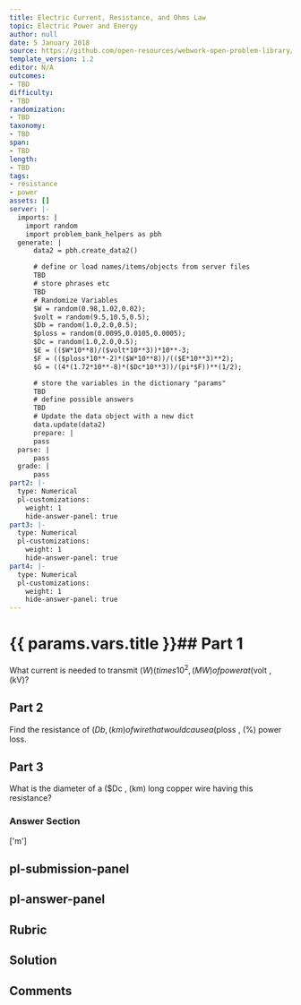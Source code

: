 ```yaml
---
title: Electric Current, Resistance, and Ohms Law
topic: Electric Power and Energy
author: null
date: 5 January 2018
source: https://github.com/open-resources/webwork-open-problem-library/tree/master/Contrib/BrockPhysics/College_Physics_Urone/20.Electric_Current/20-04.Electric_Power_and_Energy/NU_U17_20_04_031.pg
template_version: 1.2
editor: N/A
outcomes:
- TBD
difficulty:
- TBD
randomization:
- TBD
taxonomy:
- TBD
span:
- TBD
length:
- TBD
tags:
- resistance
- power
assets: []
server: |-
  imports: |
    import random
    import problem_bank_helpers as pbh
  generate: |
      data2 = pbh.create_data2()

      # define or load names/items/objects from server files
      TBD
      # store phrases etc
      TBD
      # Randomize Variables
      $W = random(0.98,1.02,0.02);
      $volt = random(9.5,10.5,0.5);
      $Db = random(1.0,2.0,0.5);
      $ploss = random(0.0095,0.0105,0.0005);
      $Dc = random(1.0,2.0,0.5);
      $E = (($W*10**8)/($volt*10**3))*10**-3;
      $F = (($ploss*10**-2)*($W*10**8))/(($E*10**3)**2);
      $G = ((4*(1.72*10**-8)*($Dc*10**3))/(pi*$F))**(1/2);

      # store the variables in the dictionary "params"
      TBD
      # define possible answers
      TBD
      # Update the data object with a new dict
      data.update(data2)
      prepare: |
      pass
  parse: |
      pass
  grade: |
      pass
part2: |-
  type: Numerical
  pl-customizations:
    weight: 1
    hide-answer-panel: true
part3: |-
  type: Numerical
  pl-customizations:
    weight: 1
    hide-answer-panel: true
part4: |-
  type: Numerical
  pl-customizations:
    weight: 1
    hide-answer-panel: true
---
```


# {{ params.vars.title }}## Part 1 
What current is needed to transmit ($W) (times 10^2 , (MW) of power at ($volt , (kV)? 
## Part 2 
Find the resistance of ($Db , (km) of wire that would cause a ($ploss , (%) power loss. 
## Part 3 
What is the diameter of a ($Dc , (km) long copper wire having this resistance? 


### Answer Section 
['m']

## pl-submission-panel 


## pl-answer-panel 


## Rubric 


## Solution 


## Comments 



